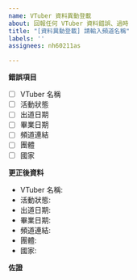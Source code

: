 ```yaml
---
name: VTuber 資料異動登載
about: 回報任何 VTuber 資料錯誤、過時
title: "[資料異動登載] 請輸入頻道名稱"
labels: ''
assignees: nh60211as

---
```


<!--
請注意：登載請求會公開顯示在 https://github.com/TaiwanVtuberData/TaiwanVTuberData.github.io/issues
-->

**錯誤項目**
<!--
* 請在有錯誤的項目打x，像這樣  - [x] VTuber 名稱
-->
 - [ ] VTuber 名稱
 - [ ] 活動狀態
 - [ ] 出道日期
 - [ ] 畢業日期
 - [ ] 頻道連結
 - [ ] 團體
 - [ ] 國家

**更正後資料**
<!--
* 請條列更正後的資料
-->
* VTuber 名稱:
* 活動狀態:
* 出道日期:
* 畢業日期:
* 頻道連結:
* 團體:
* 國家:

**佐證**
<!--
* 請於此處輸入資料異動相關網址做為證明
-->
